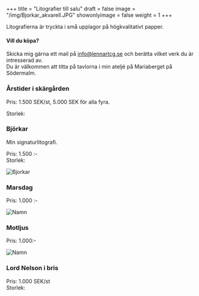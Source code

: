 +++
title = "Litografier till salu"
draft = false
image = "/img/Bjorkar_akvarell.JPG"
showonlyimage = false
weight = 1
+++

Litografierna är tryckta i små upplagor på högkvalitativt papper.

<!--more-->

#### Vill du köpa?

Skicka mig gärna ett mail på info@lennartcg.se och berätta vilket verk du är intresserad av.  
Du är välkommen att titta på tavlorna i min ateljé på Mariaberget på Södermalm.

### Årstider i skärgården

Pris: 1.500 SEK/st, 5.000 SEK för alla fyra.  

Storlek:


### Björkar

Min signaturlitografi.

Pris: 1.500 :-  
Storlek: 

![Bjorkar](/img/Bjorkar_akvarell.JPG)



### Marsdag

Pris: 1.000 :-

![Namn](/img/IMG_4237.JPG)


### Motljus

Pris: 1.000:-

![Namn](/img/IMG_4239.JPG)

### Lord Nelson i bris

Pris: 1.000 SEK/st  
Storlek:
